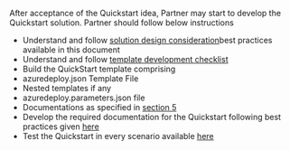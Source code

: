 <p>After  acceptance of the Quickstart idea, Partner may start to develop the Quickstart  solution. Partner should follow below instructions</p>
<ul>
  <li>Understand and follow <a href="./Quickstartarchitecture.html">solution design consideration</a>best practices available in this document</li>
  <li>Understand and follow <a href="./6a.html">template development checklist</a></li>
  <li>Build the QuickStart template  comprising</li>

  <li>azuredeploy.json  Template File</li>
  <li>Nested  templates if any</li>
  <li>azuredeploy.parameters.json  file</li>
  <li>Documentations as specified in <a href="./6a.html">section 5</a> </li>

  <li>Develop the required  documentation for the Quickstart following best practices given <a href="./6b.html">here</a></li>
  <li>Test the Quickstart in every  scenario available <a href="./6a.html">here</a></li></ul>
